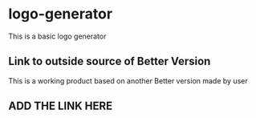 # logo-generator
This is a basic logo generator









## Link to outside source of Better Version 
This is a working product based on another Better version made by user 
## ADD THE LINK HERE
